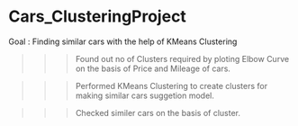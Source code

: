 # Cars_ClusteringProject
Goal : Finding similar cars with the help of KMeans Clustering 

>>> Found out no of Clusters required by ploting Elbow Curve on the basis of Price and Mileage of cars.

>>> Performed KMeans Clustering to create clusters for making similar cars suggetion model.

>>> Checked similer cars on the basis of cluster.
